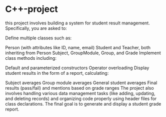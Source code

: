 # C++-project
this project involves building a system for student result management. Specifically, you are asked to:

Define multiple classes such as:

Person (with attributes like ID, name, email)
Student and Teacher, both inheriting from Person
Subject, GroupModule, Group, and Grade
Implement class methods including:

Default and parameterized constructors
Operator overloading
Display student results in the form of a report, calculating:

Subject averages
Group module averages
General student averages
Final results (pass/fail) and mentions based on grade ranges
The project also involves handling various data management tasks (like adding, updating, and deleting records) and organizing code properly using header files for class declarations. The final goal is to generate and display a student grade report.
